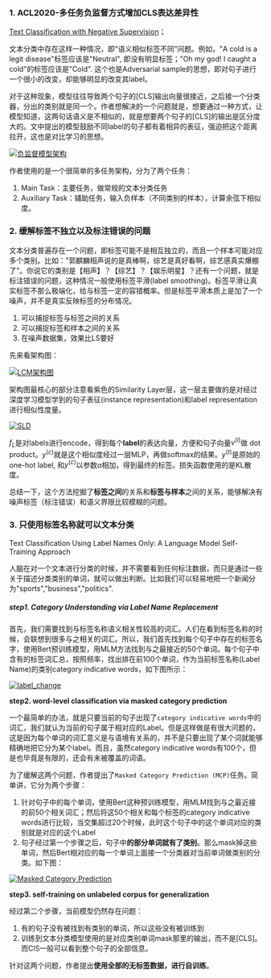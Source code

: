 ### 1. ACL2020-多任务负监督方式增加CLS表达差异性

[Text Classification with Negative Supervision](https://github.com/DA-southampton/NLP_ability/blob/master/深度学习自然语言处理/文本分类/使用负监督的文本分类)；

文本分类中存在这样一种情况，即“语义相似标签不同”问题。例如，"A cold is a legit disease"标签应该是"Neutral", 即没有明显标签；"Oh my god! I caught a cold"的标签应该是"Cold". 这个也是Adversarial sample的思想，即对句子进行一个很小的改变，却能够明显的改变其label。

对于这种现象，模型往往导致两个句子的[CLS]输出向量很接近，之后接一个分类器，分出的类别就是同一个。作者想解决的一个问题就是，想要通过一种方式，让模型知道，这两句话语义是不相似的，就是想要两个句子的[CLS]的输出是区分度大的。文中提出的模型鼓励不同label的句子都有着相异的表征，强迫把这个距离拉开，这也是对比学习的思想。

[![负监督模型架构](https://camo.githubusercontent.com/78cc0876ed2bd373d6802af02c704d33a37cd902ba34763aecae5f3f62b901d4/68747470733a2f2f70696373666f726461626c6f672e6f73732d636e2d6265696a696e672e616c6979756e63732e636f6d2f323032302d31312d33302d3039333135342e6a7067)](https://camo.githubusercontent.com/78cc0876ed2bd373d6802af02c704d33a37cd902ba34763aecae5f3f62b901d4/68747470733a2f2f70696373666f726461626c6f672e6f73732d636e2d6265696a696e672e616c6979756e63732e636f6d2f323032302d31312d33302d3039333135342e6a7067)

作者使用的是一个很简单的多任务架构，分为了两个任务：

1. Main Task：主要任务，做常规的文本分类任务
2. Auxiliary Task：辅助任务，输入负样本（不同类别的样本），计算余弦下相似度。

### 2. **缓解标签不独立以及标注错误的问题**

文本分类普遍存在一个问题，即标签可能不是相互独立的，而且一个样本可能对应多个类别。比如："郭麒麟相声说的是真棒啊，综艺是真好看啊，综艺感真实爆棚了"。你说它的类别是【相声】？【综艺】？【娱乐明星】？还有一个问题，就是标注错误的问题，这种情况一般使用标签平滑(label smoothing)。标签平滑让真实标签不那么极端化，给与标签一定的容错概率。但是标签平滑本质上是加了一个噪声，并不是真实反映标签的分布情况。

1. 可以捕捉标签与标签之间的关系
2. 可以捕捉标签和样本之间的关系
3. 在噪声数据集，效果比LS要好



先来看架构图：

[![LCM架构图](https://camo.githubusercontent.com/0ea68b3e4d715cc8aad4c4b679d8a3fdc5f21abcaf67c47ae6c6f32030fef4e4/68747470733a2f2f70696373666f726461626c6f672e6f73732d636e2d6265696a696e672e616c6979756e63732e636f6d2f323032302d31322d31302d3130353731382e6a7067)](https://camo.githubusercontent.com/0ea68b3e4d715cc8aad4c4b679d8a3fdc5f21abcaf67c47ae6c6f32030fef4e4/68747470733a2f2f70696373666f726461626c6f672e6f73732d636e2d6265696a696e672e616c6979756e63732e636f6d2f323032302d31322d31302d3130353731382e6a7067)

架构图最核心的部分注意看紫色的Similarity Layer层，这一层主要做的是对经过深度学习模型学到的句子表征(instance representation)和label representation进行相似性度量。

[![SLD](https://camo.githubusercontent.com/6994069d70fc40234e8d2546cd020628a16b5071aa9a866009a2c4a9d2745e3b/68747470733a2f2f70696373666f726461626c6f672e6f73732d636e2d6265696a696e672e616c6979756e63732e636f6d2f323032302d31322d31302d3130353731372e6a7067)](https://camo.githubusercontent.com/6994069d70fc40234e8d2546cd020628a16b5071aa9a866009a2c4a9d2745e3b/68747470733a2f2f70696373666f726461626c6f672e6f73732d636e2d6265696a696e672e616c6979756e63732e636f6d2f323032302d31322d31302d3130353731372e6a7067)

$f_L$是对labels进行encode，得到每个**label**的表达向量，方便和句子向量$v^{(i)}$做 dot product。$y^{(c)}$就是这个相似度经过一层MLP，再做softmax的结果。$y^{(t)}$是原始的one-hot label, 和$y^{(c)}$以参数$\alpha$相加，得到最终的标签。损失函数使用的是KL散度。

总结一下，这个方法挖掘了**标签之间**的关系和**标签与样本**之间的关系，能够解决有噪声标签（标注错误）和语义界限比较模糊的问题。

### 3. **只使用标签名称就可以文本分类**

Text Classification Using Label Names Only: A Language Model Self-Training Approach

人脑在对一个文本进行分类的时候，并不需要看到任何标注数据，而只是通过一些关于描述分类类别的单词，就可以做出判断。比如我们可以轻易地把一个新闻分为"sports","business","politics". 

##### step1. Category Understanding via Label Name Replacement

首先，我们需要找到与标签名称语义相关性较高的词汇。人们在看到标签名称的时候，会联想到很多与之相关的词汇。所以，我们首先找到每个句子中存在的标签名字，使用Bert预训练模型，用MLM方法找到与之最接近的50个单词。每个句子中含有的标签词汇总，按照频率，找出排在前100个单词，作为当前标签名称(Label Name)的类别category indicative words，如下图所示：

[![label_change](https://camo.githubusercontent.com/539e655250f362cb5945bcd721c684e9a5629262f27f24a77da8ecafd8b7b416/68747470733a2f2f70696373666f726461626c6f672e6f73732d636e2d6265696a696e672e616c6979756e63732e636f6d2f323032302d31312d32312d3131343832382e6a7067)](https://camo.githubusercontent.com/539e655250f362cb5945bcd721c684e9a5629262f27f24a77da8ecafd8b7b416/68747470733a2f2f70696373666f726461626c6f672e6f73732d636e2d6265696a696e672e616c6979756e63732e636f6d2f323032302d31312d32312d3131343832382e6a7067)

**step2. word-level classification via masked category prediction**

一个最简单的办法，就是只要当前的句子出现了`category indicative words`中的词汇，我们就认为当前的句子属于相对应的Label。但是这样做是有很大问题的，这是因为每个单词的词汇意义是与语境有关系的，并不是只要出现了某个词就能够精确地把它分为某个label。而且，虽然category indicative words有100个，但是也毕竟是有限的，还会有未被覆盖的词语。

为了缓解这两个问题，作者提出了`Masked Category Prediction (MCP)`任务。简单讲，它分为两个步骤：

1. 针对句子中的每个单词，使用Bert这种预训练模型，用MLM找到与之最近接的前50个相关词汇；然后将这50个相关和每个标签的category indicative words进行比较，当交集超过20个时候，此时这个句子中的这个单词对应的类别就是对应的这个Label
2. 句子经过第一个步骤之后，句子中**的部分单词就有了类别**。那么mask掉这些单词，然后Bert相对应的每一个单词上面接一个分类器对当前单词做类别的分类。如下图：

[![ Masked Category Prediction](https://camo.githubusercontent.com/39c7f2cf05a2f8fc39361784690067a140659d2c976e1170d7147d6cb6a974ed/68747470733a2f2f70696373666f726461626c6f672e6f73732d636e2d6265696a696e672e616c6979756e63732e636f6d2f323032302d31312d32312d3131343832372e6a7067)](https://camo.githubusercontent.com/39c7f2cf05a2f8fc39361784690067a140659d2c976e1170d7147d6cb6a974ed/68747470733a2f2f70696373666f726461626c6f672e6f73732d636e2d6265696a696e672e616c6979756e63732e636f6d2f323032302d31312d32312d3131343832372e6a7067)

**step3. self-training on unlabeled corpus for generalization**

经过第二个步骤，当前模型仍然存在问题：

1. 有的句子没有被找到有类别的单词，所以这些没有被训练到
2. 训练到文本分类模型使用的是对应类别单词mask那里的输出，而不是[CLS]。而ClS一般可以看到整个句子的全部信息。

针对这两个问题，作者提出**使用全部的无标签数据，进行自训练**。

